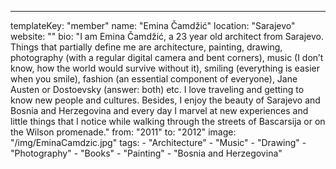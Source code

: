 ---
  templateKey: "member"
  name: "Emina Čamdžić"
  location: "Sarajevo"
  website: ""
  bio: "I am Emina Čamdžić, a 23 year old architect from Sarajevo. Things that partially define me are architecture, painting, drawing, photography (with a regular digital camera and bent corners), music (I don’t know, how the world would survive without it), smiling (everything is easier when you smile), fashion (an essential component of everyone), Jane Austen or Dostoevsky (answer: both) etc. I love traveling and getting to know new people and cultures. Besides, I enjoy the beauty of Sarajevo and Bosnia and Herzegovina and every day I marvel at new experiences and little things that I notice while walking through the streets of Bascarsija or on the Wilson promenade."
  from: "2011"
  to: "2012"
  image: "/img/EminaCamdzic.jpg"
  tags: 
    - "Architecture"
    - "Music"
    - "Drawing"
    - "Photography"
    - "Books"
    - "Painting"
    - "Bosnia and Herzegovina"

